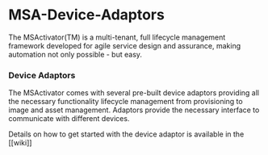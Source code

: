 # MSA-Device-Adaptors

The MSActivator(TM) is a multi-tenant, full lifecycle management framework developed for agile service
design and assurance, making automation not only possible - but easy.


### Device Adaptors

The MSActivator comes with several pre-built device adaptors providing all the necessary functionality lifecycle management from provisioning to image and asset management. Adaptors provide the necessary interface to communicate with different devices. 

Details on how to get started with the device adaptor is available in the [[wiki]]


